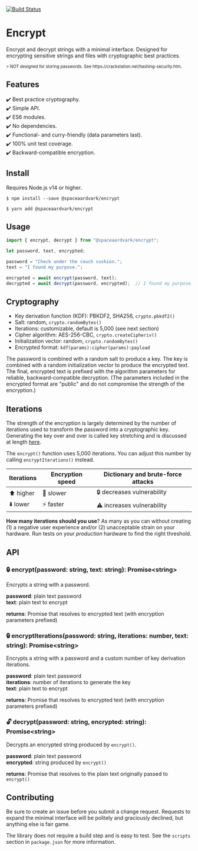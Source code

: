 [![Build Status](https://travis-ci.com/spaceaardvark/encrypt.svg?branch=main)](https://travis-ci.com/spaceaardvark/encrypt)

# Encrypt

Encrypt and decrypt strings with a minimal interface. Designed for encrypting sensitive
strings and files with cryptographic best practices. 

<p style="font-size: 80%">&gt; NOT designed for storing passwords. See 
https://crackstation.net/hashing-security.htm.</p>

## Features

:heavy_check_mark: Best practice cryptography.  
:heavy_check_mark: Simple API.  
:heavy_check_mark: ES6 modules.  
:heavy_check_mark: No dependencies.  
:heavy_check_mark: Functional- and curry-friendly (data parameters last).  
:heavy_check_mark: 100% unit test coverage.  
:heavy_check_mark: Backward-compatible encryption.  

## Install

Requires Node.js v14 or higher.

```shell
$ npm install --save @spaceaardvark/encrypt
```

```shell
$ yarn add @spaceaardvark/encrypt
```

## Usage

```javascript
import { encrypt, decrypt } from "@spaceaardvark/encrypt";

let password, text, encrypted;

password = "Check under the couch cushion.";
text = "I found my purpose.";

encrypted = await encrypt(password, text);
decrypted = await decrypt(password, encrypted);  // I found my purpose.
```

## Cryptography

* Key derivation function (KDF): PBKDF2, SHA256, `crypto.pbkdf2()`
* Salt: random, `crypto.randomBytes()`
* Iterations: customizable, default is 5,000 (see next section)
* Cipher algorithm: AES-256-CBC, `crypto.createCipheriv()`
* Initialization vector: random, `crypto.randomBytes()`
* Encrypted format: `kdf(params):cipher(params):payload`

The password is combined with a random salt to produce a key. The key is combined with 
a random initialization vector to produce the encrypted text. The final, encrypted 
text is prefixed with the algorithm parameters for reliable, backward-compatible 
decryption. (The parameters included in the encrypted format are "public" and do not 
compromise the strength of the encryption.)

## Iterations

The strength of the encryption is largely determined by the number of iterations used
to transform the password into a cryptographic key. Generating the key over and over 
is called key stretching and is discussed at length 
[here](https://crackstation.net/hashing-security.htm).

The `encrypt()` function uses 5,000 iterations. You can adjust this number by calling
`encryptIterations()` instead.

| Iterations | Encryption speed | Dictionary and brute-force attacks |
| ---------- | ---------------- | --------------------------------------------------- |
| :arrow_up: higher | :snail: slower | :lock: decreases vulnerability |
| :arrow_down: lower | :zap: faster | :warning: increases vulnerability |

**How many iterations should you use**? As many as you can without creating (1) a 
negative user experience and/or (2) unacceptable strain on your hardware. Run tests on 
your *production* hardware to find the right threshold.

## API

### :lock: encrypt(password: string, text: string): Promise&lt;string&gt;

Encrypts a string with a password.

**password**: plain text password  
**text**: plain text to encrypt

**returns**: Promise that resolves to encrypted text (with encryption parameters 
prefixed)

### :lock: encryptIterations(password: string, iterations: number, text: string): Promise&lt;string&gt;

Encrypts a string with a password and a custom number of key derivation iterations.

**password**: plain text password  
**iterations**: number of iterations to generate the key  
**text**: plain text to encrypt

**returns**: Promise that resolves to encrypted text (with encryption parameters 
prefixed)

### :unlock: decrypt(password: string, encrypted: string): Promise&lt;string&gt; 

Decrypts an encrypted string produced by `encrypt()`.

**password**: plain text password  
**encrypted**: string produced by `encrypt()`

**returns**: Promise that resolves to the plain text originally passed to `encrypt()`

## Contributing

Be sure to create an issue before you submit a change request. Requests to expand the
minimal interface will be politely and graciously declined, but anything else is fair
game.

The library does not require a build step and is easy to test. See the `scripts` 
section in `package.json` for more information.
